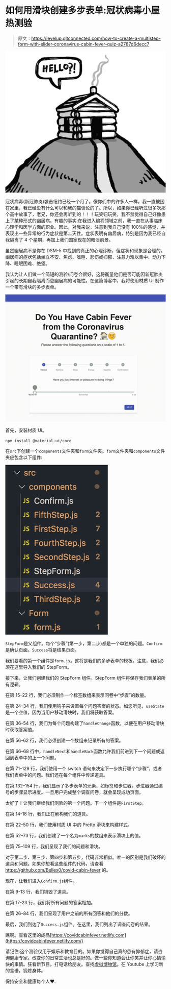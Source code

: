 # 如何用滑块创建多步表单:冠状病毒小屋热测验

> 原文：<https://levelup.gitconnected.com/how-to-create-a-multistep-form-with-slider-coronavirus-cabin-fever-quiz-a2787d6decc7>

![](img/d876068cfbd84118133a26c5dd980eeb.png)

冠状病毒(新冠肺炎)袭击纽约已经一个月了。像你们中的许多人一样，我一直被困在家里，我已经没有什么可以和我的猫谈论的了。所以，如果你已经听过很多次那个高中故事了，老兄，你还会再听到的！！！玩笑归玩笑，我不禁觉得自己好像患上了某种形式的幽居病。有趣的事实:在我进入编程领域之前，我一直在从事临床心理学和医学方面的职业。因此，对我来说，注意到我自己没有 100%的感觉，并表现出一些异常的行为症状是第二天性。症状表明有幽居病，特别是因为我已经自我隔离了 4 个星期，再加上我们国家现在的暗淡前景。

虽然幽居病不是你在 DSM-5 中找到的真正的心理诊断，但症状和现象是合理的。幽居病的症状包括坐立不安、焦虑、嗜睡、悲伤或抑郁、注意力难以集中、动力下降、睡眠困难、绝望。

我认为让人们做一个简短的测验/问卷会很好，这将衡量他们是否可能因新冠肺炎引起的长期自我隔离而患幽居病的可能性。在这篇博客中，我将使用材质 UI 制作一个带有滑块的多步表单。

![](img/bdfe74b48853f7ab94aa712bf160200f.png)

首先，安装材质 UI。

`npm install @material-ui/core`

在`src`下创建一个`components`文件夹和`form`文件夹。`form`文件夹和`components`文件夹应包含以下组件:

![](img/fdcc609254f7b5a63b7bb6bb26d60a92.png)

`StepForm`是父组件。每个“步骤”(第一步，第二步)都是一个单独的问题。`Confirm`是确认页面。`Success`将是结果页面。

我们要看的第一个组件是`form.js`。这将是我们的多步表单的模板。注意，我们必须在这里导入我们的 StepForm。

接下来，让我们创建我们的 StepForm 组件。StepForm 组件将保存我们表单的所有逻辑。

在第 15–22 行，我们必须制作一个标签数组来表示问卷中“步骤”的数量。

在第 24–34 行，我们使用钩子来设置每个问题答案的状态。如您所见，`useState`是一个空值，因为当用户移动滑块时，我们将获取答案。

在第 36–54 行，我们为每个问题构建了`handleChange`函数，以便在用户移动滑块时获取答案值。

在第 56–62 行，我们必须创建一个数组来记录所有的答案。

在第 66–68 行中，`handleNext`和`handleBack`函数允许我们前进到下一个问题或返回到表单中的上一个问题。

在第 71–129 行，我们使用一个 switch 语句来决定下一步执行哪个“步骤”，或者我们表单中的问题。我们还在每个组件中传递道具。

在第 132–154 行，我们显示了多步表单的元素，如标签和步进器。步进器通过编号的步骤显示进度。一旦用户完成整个调查问卷，就会呈现成功页面。

太好了！让我们继续我们测验的第一个问题。下一个组件是`FirstStep`。

在第 14-18 行，我们正在解构我们的道具。

在第 22–50 行，我们使用材质 UI 中的 Pretto 滑块来构建样式。

在第 52–73 行，我们创建了一个名为`marks`的数组来表示滑块上的值。

在第 75–109 行，我们呈现了我们的问题和滑块。

对于第二步、第三步、第四步和第五步，代码非常相似。唯一的区别是我们破坏的道具和问题。如果你想看这些组件的代码，请查看 https://github.com/Bellex0/covid-cabin-fever 的。

现在，让我们进入`Confirm.js`组件。

在第 9-13 行，我们销毁了道具。

在第 17-23 行，我们将所有问题的答案相加。

在第 26–84 行，我们呈现了用户之前的所有回答和他们的分数。

最后，我们到达了`Success.js`组件。在这里，我们列出了调查问卷的结果。

瞧啊。查看这里的成品[https://covidcabinfever.netlify.com](https://covidcabinfever.netlify.com/)

请记住:这个测验仅用于娱乐和教育目的。如果你觉得自己真的患有抑郁症，请咨询健康专家。改变你的日常生活也总是好的。做一些你知道会让你笑并让你心情愉快的事情。狂看新节目。打电话给朋友。查找[虚拟博物馆](https://www.goodhousekeeping.com/life/travel/a31784720/best-virtual-tours/)。在 Youtube 上学习新的食谱。锻炼身体。

保持安全和健康每个人❤️.